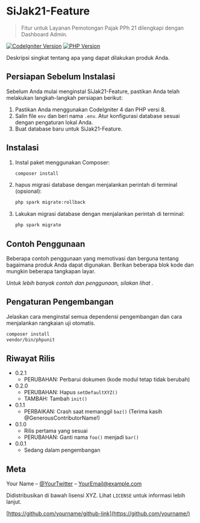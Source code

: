 # SiJak21-Feature

> Fitur untuk Layanan Pemotongan Pajak PPh 21 dilengkapi dengan Dashboard Admin.

[![CodeIgniter Version](https://img.shields.io/badge/CodeIgniter-4-orange?style=flat-square)](https://codeigniter4.github.io/CodeIgniter4/)
[![PHP Version](https://img.shields.io/badge/PHP-8-blueviolet?style=flat-square)](https://www.php.net/)

Deskripsi singkat tentang apa yang dapat dilakukan produk Anda.

## Persiapan Sebelum Instalasi

Sebelum Anda mulai menginstal SiJak21-Feature, pastikan Anda telah melakukan langkah-langkah persiapan berikut:

1. Pastikan Anda menggunakan CodeIgniter 4 dan PHP versi 8.
2. Salin file `env` dan beri nama `.env`. Atur konfigurasi database sesuai dengan pengaturan lokal Anda.
3. Buat database baru untuk SiJak21-Feature.

## Instalasi

1. Instal paket menggunakan Composer:

   ```sh
   composer install
   ```

2. hapus migrasi database dengan menjalankan perintah di terminal (opsional):

   ```sh
   php spark migrate:rollback
   ```

3. Lakukan migrasi database dengan menjalankan perintah di terminal:

   ```sh
   php spark migrate
   ```

## Contoh Penggunaan

Beberapa contoh penggunaan yang memotivasi dan berguna tentang bagaimana produk Anda dapat digunakan. Berikan beberapa blok kode dan mungkin beberapa tangkapan layar.

_Untuk lebih banyak contoh dan penggunaan, silakan lihat ._

## Pengaturan Pengembangan

Jelaskan cara menginstal semua dependensi pengembangan dan cara menjalankan rangkaian uji otomatis.

```sh
composer install
vendor/bin/phpunit
```

## Riwayat Rilis

- 0.2.1
  - PERUBAHAN: Perbarui dokumen (kode modul tetap tidak berubah)
- 0.2.0
  - PERUBAHAN: Hapus `setDefaultXYZ()`
  - TAMBAH: Tambah `init()`
- 0.1.1
  - PERBAIKAN: Crash saat memanggil `baz()` (Terima kasih @GenerousContributorName!)
- 0.1.0
  - Rilis pertama yang sesuai
  - PERUBAHAN: Ganti nama `foo()` menjadi `bar()`
- 0.0.1
  - Sedang dalam pengembangan

## Meta

Your Name – [@YourTwitter](https://twitter.com/dbader_org) – <YourEmail@example.com>

Didistribusikan di bawah lisensi XYZ. Lihat `LICENSE` untuk informasi lebih lanjut.

[https://github.com/yourname/github-link](https://github.com/yourname/)
